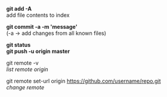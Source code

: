 **git add -A**  
add file contents to index    

**git commit -a -m 'message'**  
(-a -> add changes from all known files)   

**git status**    
**git push -u origin master**

git remote -v  
_list  remote origin_  

git remote set-url origin https://github.com/username/repo.git  
_change remote_
